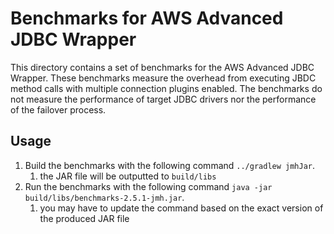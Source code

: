 # Benchmarks for AWS Advanced JDBC Wrapper

This directory contains a set of benchmarks for the AWS Advanced JDBC Wrapper.
These benchmarks measure the overhead from executing JBDC method calls with multiple connection plugins enabled.
The benchmarks do not measure the performance of target JDBC drivers nor the performance of the failover process.

## Usage
1. Build the benchmarks with the following command `../gradlew jmhJar`.
    1. the JAR file will be outputted to `build/libs`
2. Run the benchmarks with the following command `java -jar build/libs/benchmarks-2.5.1-jmh.jar`.
    1. you may have to update the command based on the exact version of the produced JAR file
